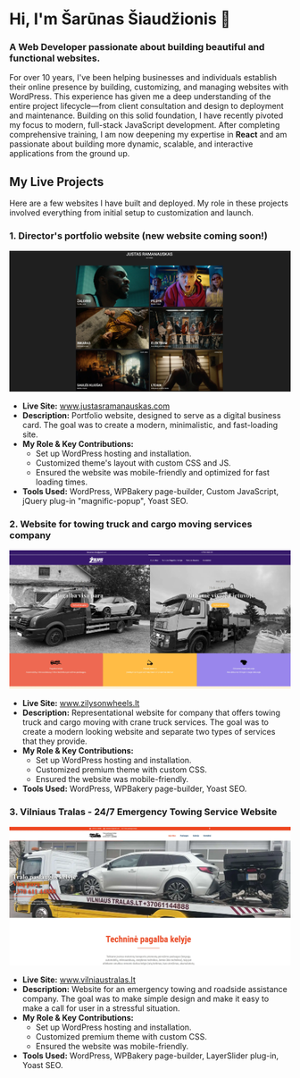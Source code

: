 # Hi, I'm Šarūnas Šiaudžionis 👋 
### A Web Developer passionate about building beautiful and functional websites.

For over 10 years, I've been helping businesses and individuals establish their online presence by building, customizing, and managing websites with WordPress. This experience has given me a deep understanding of the entire project lifecycle—from client consultation and design to deployment and maintenance. Building on this solid foundation, I have recently pivoted my focus to modern, full-stack JavaScript development. After completing comprehensive training, I am now deepening my expertise in **React** and am passionate about building more dynamic, scalable, and interactive applications from the ground up.

## My Live Projects 
Here are a few websites I have built and deployed. My role in these projects involved everything from  initial setup to customization and launch.
### 1. Director's portfolio website (new website coming soon!)
![Screenshot of Director's portfolio website](/images/project1.webp)
* **Live Site:** www.justasramanauskas.com
*   **Description:** Portfolio website, designed to serve as a digital business card. The goal was to create a modern, minimalistic, and fast-loading site. 
*  **My Role & Key Contributions:**  
	*  Set up WordPress hosting and installation. 
	*  Customized theme's layout with custom CSS and JS.
	* Ensured the website was mobile-friendly and optimized for fast loading times. 
* **Tools Used:** WordPress, WPBakery page-builder, Custom JavaScript, jQuery plug-in "magnific-popup", Yoast SEO.

### 2. Website for towing truck and cargo moving services company 
![Screenshot of towing truck and crane truck services website](/images/project2.webp)
* **Live Site:** www.zilysonwheels.lt
*   **Description:** Representational website for company that offers towing truck and cargo moving with crane truck services. The goal was to create a modern looking website and separate two types of services that they provide. 
*  **My Role & Key Contributions:**  
	*  Set up WordPress hosting and installation. 
	*  Customized premium theme with custom CSS.
	* Ensured the website was mobile-friendly. 
* **Tools Used:** WordPress, WPBakery page-builder, Yoast SEO.

### 3. Vilniaus Tralas - 24/7 Emergency Towing Service Website  
![Screenshot of towing service website](/images/project3.webp) 
* **Live Site:** www.vilniaustralas.lt
*   **Description:** Website for an emergency towing and roadside assistance company. The goal was to make simple design and make it easy to make a call for user in a stressful situation.
*  **My Role & Key Contributions:**  
	*  Set up WordPress hosting and installation. 
	*  Customized premium theme with custom CSS.
	* Ensured the website was mobile-friendly. 
* **Tools Used:** WordPress, WPBakery page-builder, LayerSlider plug-in, Yoast SEO.
